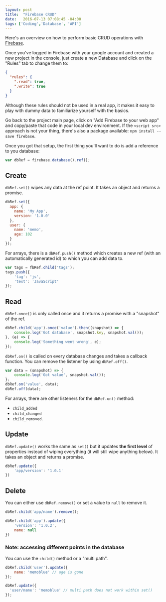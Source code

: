 ```yaml
---
layout: post
title:  "Firebase CRUD"
date:   2016-07-13 07:08:45 -04:00
tags: ['Coding','Database', 'API']
---
```


Here's an overview on how to perform basic CRUD operations with [Firebase][1].

Once you've logged in Firebase with your google account and created a new project in the console, just create a new Database and click on the "Rules" tab to change them to:

```json
{
  "rules": {
    ".read": true,
    ".write": true
  }
}
```

Although these rules should not be used in a real app, it makes it easy to play with dummy data to familiarize yourself with the basics.

Go back to the project main page, click on "Add Firebase to your web app" and copy/paste that code in your local dev environment. If the `<script src>` approach is not your thing, there's also a package available: `npm install --save firebase`.

Once you got that setup, the first thing you'll want to do is add a reference to you database:

```javascript
var dbRef = firebase.database().ref();
```

## Create

`dbRef.set()` wipes any data at the ref point. It takes an object and returns a promise.

```javascript
dbRef.set({
  app: {
    name: 'My App',
    version: '1.0.0'
  },
  user: {
    name: 'memo',
    age: 102
  }
});
```

For arrays, there is a `dbRef.push()` method which creates a new ref (with an automatically generated id) to which you can add data to.

```javascript
var tags = fbRef.child('tags');
tags.push({
    'tag': 'js',
    'text': 'JavaScript'
});
```

## Read

`dbRef.once()` is only called once and it returns a promise with a "snapshot" of the ref.

```javascript
dbRef.child('app').once('value').then((snapshot) => {
    console.log('Got database', snapshot.key, snapshot.val());
}, (e) => {
    console.log('Something went wrong', e);
});
```

`dbRef.on()` is called on every database changes and takes a callback function. You can remove the listener by using `dbRef.off()`.

```javascript
var data = (snapshot) => {
    console.log('Got value', snapshot.val());
};
dbRef.on('value', data);
dbRef.off(data);
```

For arrays, there are other listeners for the `dbRef.on()` method:

* `child_added`
* `child_changed`
* `child_removed`.

## Update

`dbRef.update()` works the same as `set()` but it updates **the first level** of properties instead of wiping everything (it will still wipe anything below). It takes an object and returns a promise.

```javascript
dbRef.update({
    'app/version': '1.0.1'
})
```

## Delete

You can either use `dbRef.remove()` or set a value to `null` to remove it.

```javascript
dbRef.child('app/name').remove();

dbRef.child('app').update({
    'version': '1.0.2',
    name: null
})
```

### Note: accessing different points in the database

You can use the `child()` method or a "multi path".

```javascript
dbRef.child('user').update({
    name: 'memoblue' // age is gone
});

dbRef.update({
  'user/name': 'memoblue' // multi path does not work within set()
});
```


[1]:https://firebase.google.com/
